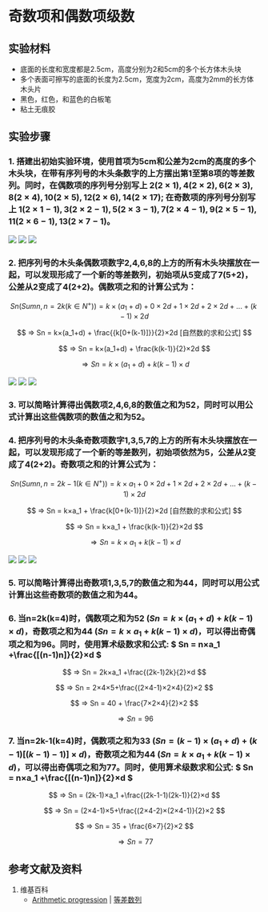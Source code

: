 # 奇数项和偶数项级数

## 实验材料

- 底面的长度和宽度都是2.5cm，高度分别为2和5cm的多个长方体木头块
- 多个表面可擦写的底面的长度为2.5cm，宽度为2cm，高度为2mm的长方体木头片
- 黑色，红色，和蓝色的白板笔
- 粘土无痕胶

## 实验步骤

### 1. 搭建出初始实验环境，使用首项为5cm和公差为2cm的高度的多个木头块，在带有序列号的木头条数字的上方摆出第1至第8项的等差数列。同时，在偶数项的序列号分别写上 $2(2×1),4(2×2),6(2×3),8(2×4),10(2×5),12(2×6),14(2×17)$; 在奇数项的序列号分别写上 $1(2×1-1),3(2×2-1),5(2×3-1),7(2×4-1),9(2×5-1),11(2×6-1),13(2×7-1)$。
![](/images/数系/等差数列/奇数项和偶数项级数/1a1.jpg)
![](/images/数系/等差数列/奇数项和偶数项级数/1a2.jpg)
![](/images/数系/等差数列/奇数项和偶数项级数/1a3.jpg)

### 2. 把序列号的木头条偶数项数字2,4,6,8的上方的所有木头块摆放在一起，可以发现形成了一个新的等差数列，初始项从5变成了7(5+2)，公差从2变成了4(2+2)。偶数项之和的计算公式为：

$$ Sn(Sumn, n=2k (k∈N^+)) = k×(a_1+d) + 0×2d + 1×2d + 2×2d + ... + (k-1)×2d $$

$$ ⇒ Sn = k×(a_1+d) + \frac{{k[0+(k-1)]}}{2}×2d [自然数的求和公式] $$

$$ ⇒ Sn = k×(a_1+d) + \frac{k(k-1)}{2}×2d $$

$$ ⇒ Sn = k×(a_1+d) + k(k-1)×d $$

![](/images/数系/等差数列/奇数项和偶数项级数/2a1.jpg)
![](/images/数系/等差数列/奇数项和偶数项级数/2a2.jpg)
![](/images/数系/等差数列/奇数项和偶数项级数/2a3.jpg)

### 3. 可以简略计算得出偶数项2,4,6,8的数值之和为52，同时可以用公式计算出这些偶数项的数值之和为52。

### 4. 把序列号的木头条奇数项数字1,3,5,7的上方的所有木头块摆放在一起，可以发现形成了一个新的等差数列，初始项依然为5，公差从2变成了4(2+2)。奇数项之和的计算公式为：

$$ Sn(Sumn, n=2k-1 (k∈N^+)) = k×a_1 + 0×2d + 1×2d + 2×2d + ... + (k-1)×2d $$

$$ ⇒ Sn = k×a_1 + \frac{k[0+(k-1)]}{2}×2d [自然数的求和公式] $$

$$ ⇒ Sn = k×a_1 + \frac{k(k-1)}{2}×2d $$

$$ ⇒ Sn = k×a_1 + k(k-1)×d $$

![](/images/数系/等差数列/奇数项和偶数项级数/3a1.jpg)
![](/images/数系/等差数列/奇数项和偶数项级数/3a2.jpg)
![](/images/数系/等差数列/奇数项和偶数项级数/3a3.jpg)

### 5. 可以简略计算得出奇数项1,3,5,7的数值之和为44，同时可以用公式计算出这些奇数项的数值之和为44。

### 6. 当n=2k(k=4)时，偶数项之和为52 $(Sn = k×(a_1+d) + k(k-1)×d)$，奇数项之和为44 $(Sn = k×a_1 + k(k-1)×d)$，可以得出奇偶项之和为96。同时，使用算术级数求和公式: $ Sn = n×a_1 +\frac{[(n-1)n]}{2}×d $

$$ ⇒ Sn = 2k×a_1 +\frac{(2k-1)2k}{2}×d $$

$$ ⇒ Sn = 2×4×5+\frac{(2×4-1)×2×4}{2}×2 $$

$$ ⇒ Sn = 40 + \frac{7×2×4}{2}×2 $$

$$ ⇒ Sn = 96 $$

### 7. 当n=2k-1(k=4)时，偶数项之和为33 $(Sn = (k-1)×(a_1+d) + (k-1)[(k-1)-1)]×d)$，奇数项之和为44 $(Sn = k×a_1 + k(k-1)×d)$，可以得出奇偶项之和为77。同时，使用算术级数求和公式: $ Sn = n×a_1 +\frac{[(n-1)n]}{2}×d $

$$ ⇒ Sn = (2k-1)×a_1 +\frac{(2k-1-1)(2k-1)}{2}×d $$

$$ ⇒ Sn = (2×4-1)×5+\frac{(2×4-2)×(2×4-1)}{2}×2 $$

$$ ⇒ Sn = 35 + \frac{6×7}{2}×2 $$

$$ ⇒ Sn = 77 $$

## 参考文献及资料

1. 维基百科
	- [Arithmetic progression](https://en.wikipedia.org/wiki/Arithmetic_progression) | [等差数列](https://zh.wikipedia.org/wiki/%E7%AD%89%E5%B7%AE%E6%95%B0%E5%88%97) 